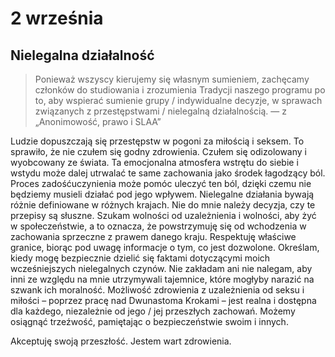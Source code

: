 
# 2 września

## Nielegalna działalność

> Ponieważ wszyscy kierujemy się własnym sumieniem, zachęcamy członków do studiowania i zrozumienia Tradycji naszego programu po to, aby wspierać sumienie grupy / indywidualne decyzje, w sprawach związanych z przestępstwami / nielegalną działalnością. — z „Anonimowość, prawo i SLAA”

Ludzie dopuszczają się przestępstw w pogoni za miłością i seksem. To sprawiło, że nie czułem się godny zdrowienia. Czułem się odizolowany i wyobcowany ze świata. Ta emocjonalna atmosfera wstrętu do siebie i wstydu może dalej utrwalać te same zachowania jako środek łagodzący ból. Proces zadośćuczynienia może pomóc uleczyć ten ból, dzięki czemu nie będziemy musieli działać pod jego wpływem. Nielegalne działania bywają różnie definiowane w różnych krajach. Nie do mnie należy decyzja, czy te przepisy są słuszne. Szukam wolności od uzależnienia i wolności, aby żyć w społeczeństwie, a to oznacza, że powstrzymuję się od wchodzenia w zachowania sprzeczne z prawem danego kraju. Respektuję właściwe granice, biorąc pod uwagę informacje o tym, co jest dozwolone. Określam, kiedy mogę bezpiecznie dzielić się faktami dotyczącymi moich wcześniejszych nielegalnych czynów. Nie zakładam ani nie nalegam, aby inni ze względu na mnie utrzymywali tajemnice, które mogłyby narazić na szwank ich moralność. Możliwość zdrowienia z uzależnienia od seksu i miłości – poprzez pracę nad Dwunastoma Krokami – jest realna i dostępna dla każdego, niezależnie od jego / jej przeszłych zachowań. Możemy osiągnąć trzeźwość, pamiętając o bezpieczeństwie swoim i innych.

Akceptuję swoją przeszłość. Jestem wart zdrowienia.
